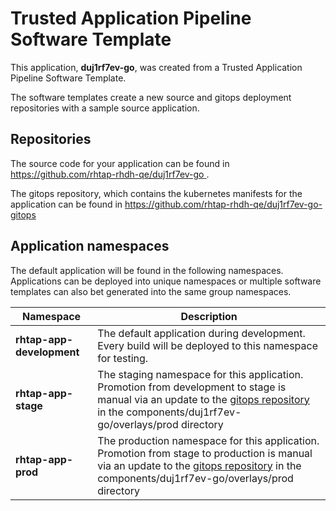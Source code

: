 # Trusted Application Pipeline Software Template

This application, **duj1rf7ev-go**, was created from a Trusted Application Pipeline Software Template.

The software templates create a new source and gitops deployment repositories with a sample source application. 

## Repositories

The source code for your application can be found in [https://github.com/rhtap-rhdh-qe/duj1rf7ev-go ](https://github.com/rhtap-rhdh-qe/duj1rf7ev-go ).
 
The gitops repository, which contains the kubernetes manifests for the application can be found in 
[https://github.com/rhtap-rhdh-qe/duj1rf7ev-go-gitops ](https://github.com/rhtap-rhdh-qe/duj1rf7ev-go-gitops ) 

## Application namespaces 

The default application will be found in the following namespaces. Applications can be deployed into unique namespaces or multiple software templates can also bet generated into the same group namespaces.  

|  Namespace   |  Description   |  
| -------- | -------- |   
| **rhtap-app-development** | The default application during development. Every build will be deployed to this namespace for testing. | 
| **rhtap-app-stage** | The staging namespace for this application. Promotion from development to stage is manual via an update to the [gitops repository](https://github.com/rhtap-rhdh-qe/duj1rf7ev-go-gitops ) in the components/duj1rf7ev-go/overlays/prod directory |  
| **rhtap-app-prod** | The production namespace for this application. Promotion from stage to production is manual via an update to the [gitops repository](https://github.com/rhtap-rhdh-qe/duj1rf7ev-go-gitops ) in the components/duj1rf7ev-go/overlays/prod directory | 